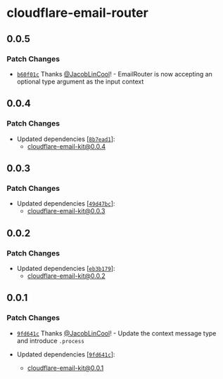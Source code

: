 # cloudflare-email-router

## 0.0.5

### Patch Changes

-   [`b60f01c`](https://github.com/JacobLinCool/cloudflare-email-kit/commit/b60f01c9bb23ec8120c0e7fc43163ffc8640d776) Thanks [@JacobLinCool](https://github.com/JacobLinCool)! - EmailRouter is now accepting an optional type argument as the input context

## 0.0.4

### Patch Changes

-   Updated dependencies [[`8b7ead1`](https://github.com/JacobLinCool/cloudflare-email-kit/commit/8b7ead1f58a374c6221210af98395729a15ddf3f)]:
    -   cloudflare-email-kit@0.0.4

## 0.0.3

### Patch Changes

-   Updated dependencies [[`49d47bc`](https://github.com/JacobLinCool/cloudflare-email-kit/commit/49d47bc4c4b148991b9ff0e5641e086249b3f90a)]:
    -   cloudflare-email-kit@0.0.3

## 0.0.2

### Patch Changes

-   Updated dependencies [[`eb3b179`](https://github.com/JacobLinCool/cloudflare-email-kit/commit/eb3b1792e41fe12af188635724170a5a4fbb5995)]:
    -   cloudflare-email-kit@0.0.2

## 0.0.1

### Patch Changes

-   [`9fd641c`](https://github.com/JacobLinCool/cloudflare-email-kit/commit/9fd641c3b3d8e1c2b3eea9a714656b960eaa8034) Thanks [@JacobLinCool](https://github.com/JacobLinCool)! - Update the context message type and introduce `.process`

-   Updated dependencies [[`9fd641c`](https://github.com/JacobLinCool/cloudflare-email-kit/commit/9fd641c3b3d8e1c2b3eea9a714656b960eaa8034)]:
    -   cloudflare-email-kit@0.0.1
